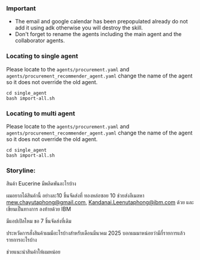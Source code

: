 ### Important

- The email and google calendar has been prepopulated already do not add it using adk otherwise you will destroy the skill.
- Don't forget to rename the agents including the main agent and the collaborator agents.


### Locating to single agent

Please locate to the `agents/procurement.yaml` and `agents/procurement_recommender_agent.yaml` change the name of the agent so it does not override the old agent.
```
cd single_agent
bash import-all.sh
```

### Locating to multi agent

Please locate to the `agents/procurement.yaml` and `agents/procurement_recommender_agent.yaml` change the name of the agent so it does not override the old agent.
```
cd single_agent
bash import-all.sh
```

### Storyline:

สินค้า Eucerine มีพลิดพันอะไรบ้าง

ผมอยากได้สินค้านี้ อย่างละ10 ชิ้นจัดส่งที่ ทองหล่อซอย 10 ช่วยส่งอีเมลหา mew.chayutaphong@gmail.com, Kandanai.Leenutaphong@ibm.com ด้วย และเขียนเป็นทางการ ลงท้ายด้วย IBM

มีแอปเปิลไหม ขอ 7 ชิ้นจัดส่งที่เดิม

ประหวัดการสั่งสินค้าผมมีอะไรบ้างสำหรับเดือนมีนาคม 2025 บอกผมมาหน่อยว่ามีกี่รายการแล้ว รายการอะไรบ้าง

ช่วยแนะนำสินค้าให้ผมหน่อย